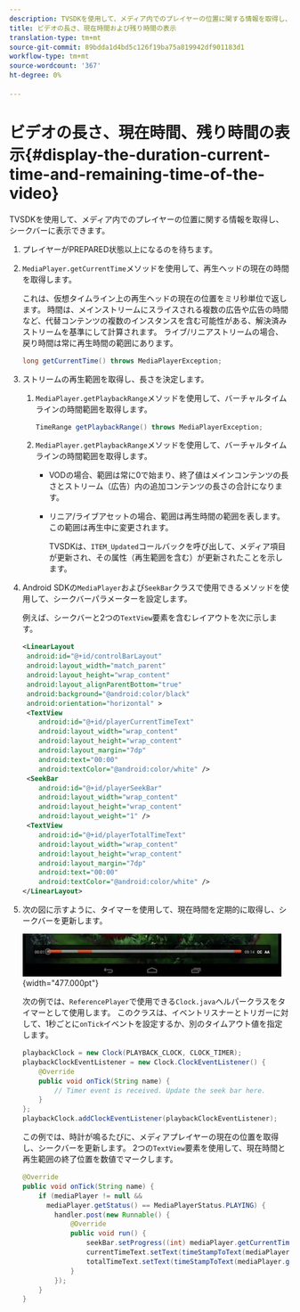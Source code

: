 ```yaml
---
description: TVSDKを使用して、メディア内でのプレイヤーの位置に関する情報を取得し、シークバーに表示できます。
title: ビデオの長さ、現在時間および残り時間の表示
translation-type: tm+mt
source-git-commit: 89bdda1d4bd5c126f19ba75a819942df901183d1
workflow-type: tm+mt
source-wordcount: '367'
ht-degree: 0%

---
```



# ビデオの長さ、現在時間、残り時間の表示{#display-the-duration-current-time-and-remaining-time-of-the-video}

TVSDKを使用して、メディア内でのプレイヤーの位置に関する情報を取得し、シークバーに表示できます。

1. プレイヤーがPREPARED状態以上になるのを待ちます。
1. `MediaPlayer.getCurrentTime`メソッドを使用して、再生ヘッドの現在の時間を取得します。

   これは、仮想タイムライン上の再生ヘッドの現在の位置をミリ秒単位で返します。 時間は、メインストリームにスライスされる複数の広告や広告の時間など、代替コンテンツの複数のインスタンスを含む可能性がある、解決済みストリームを基準にして計算されます。 ライブ/リニアストリームの場合、戻り時間は常に再生時間の範囲にあります。

   ```java
   long getCurrentTime() throws MediaPlayerException;
   ```

1. ストリームの再生範囲を取得し、長さを決定します。
   1. `MediaPlayer.getPlaybackRange`メソッドを使用して、バーチャルタイムラインの時間範囲を取得します。

      ```java
      TimeRange getPlaybackRange() throws MediaPlayerException;
      ```

   1. `MediaPlayer.getPlaybackRange`メソッドを使用して、バーチャルタイムラインの時間範囲を取得します。

      * VODの場合、範囲は常に0で始まり、終了値はメインコンテンツの長さとストリーム（広告）内の追加コンテンツの長さの合計になります。
      * リニア/ライブアセットの場合、範囲は再生時間の範囲を表します。 この範囲は再生中に変更されます。

         TVSDKは、`ITEM_Updated`コールバックを呼び出して、メディア項目が更新され、その属性（再生範囲を含む）が更新されたことを示します。

1. Android SDKの`MediaPlayer`および`SeekBar`クラスで使用できるメソッドを使用して、シークバーパラメーターを設定します。

   例えば、シークバーと2つの`TextView`要素を含むレイアウトを次に示します。

   ```xml
   <LinearLayout 
    android:id="@+id/controlBarLayout" 
    android:layout_width="match_parent" 
    android:layout_height="wrap_content" 
    android:layout_alignParentBottom="true" 
    android:background="@android:color/black" 
    android:orientation="horizontal" > 
    <TextView 
       android:id="@+id/playerCurrentTimeText" 
       android:layout_width="wrap_content" 
       android:layout_height="wrap_content" 
       android:layout_margin="7dp" 
       android:text="00:00" 
       android:textColor="@android:color/white" /> 
    <SeekBar 
       android:id="@+id/playerSeekBar" 
       android:layout_width="wrap_content" 
       android:layout_height="wrap_content" 
       android:layout_weight="1" /> 
    <TextView 
       android:id="@+id/playerTotalTimeText" 
       android:layout_width="wrap_content" 
       android:layout_height="wrap_content" 
       android:layout_margin="7dp" 
       android:text="00:00" 
       android:textColor="@android:color/white" /> 
   </LinearLayout>
   ```

1. 次の図に示すように、タイマーを使用して、現在時間を定期的に取得し、シークバーを更新します。

   <!--<a id="fig_689CEDDD02094C0C8E91C5195F8EAD3F"></a>-->

   ![](assets/seek-bar.jpg){width=&quot;477.000pt&quot;}

   次の例では、`ReferencePlayer`で使用できる`Clock.java`ヘルパークラスをタイマーとして使用します。 このクラスは、イベントリスナーとトリガーに対して、1秒ごとに`onTick`イベントを設定するか、別のタイムアウト値を指定します。

   ```java
   playbackClock = new Clock(PLAYBACK_CLOCK, CLOCK_TIMER); 
   playbackClockEventListener = new Clock.ClockEventListener() { 
       @Override 
       public void onTick(String name) { 
           // Timer event is received. Update the seek bar here. 
       } 
   }; 
   playbackClock.addClockEventListener(playbackClockEventListener);
   ```

   この例では、時計が鳴るたびに、メディアプレイヤーの現在の位置を取得し、シークバーを更新します。 2つの`TextView`要素を使用して、現在時間と再生範囲の終了位置を数値でマークします。

   ```java
   @Override 
   public void onTick(String name) { 
       if (mediaPlayer != null &&  
         mediaPlayer.getStatus() == MediaPlayerStatus.PLAYING) { 
           handler.post(new Runnable() { 
               @Override 
               public void run() { 
                   seekBar.setProgress((int) mediaPlayer.getCurrentTime()); 
                   currentTimeText.setText(timeStampToText(mediaPlayer.getCurrentTime())); 
                   totalTimeText.setText(timeStampToText(mediaPlayer.getPlaybackRange().getEnd())); 
               } 
           }); 
       } 
   } 
   ```
